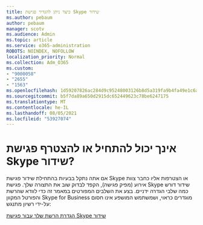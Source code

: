 ```yaml
---
title: כיצד ניתן להגדיר פגישת Skype שידור
ms.author: pebaum
author: pebaum
manager: scotv
ms.audience: Admin
ms.topic: article
ms.service: o365-administration
ROBOTS: NOINDEX, NOFOLLOW
localization_priority: Normal
ms.collection: Adm_O365
ms.custom:
- "9000058"
- "2655"
- "1563"
ms.openlocfilehash: 1d59207826ac284d9c95248003126b8d5a319fa9b4fa49e1c6a451558989b8cc
ms.sourcegitcommit: b5f7da89a650d2915dc652449623c78be6247175
ms.translationtype: MT
ms.contentlocale: he-IL
ms.lasthandoff: 08/05/2021
ms.locfileid: "53927074"
---
```

# <a name="cant-start-or-join-a-skype-meeting-broadcast"></a>אינך יכול להתחיל או להצטרף פגישת Skype שידור?

אם אתה נתקל בבעיות בהתחילת שידור פגישת Skype או הצטרפות אליו כחבר צוות אירוע (מפיק פגישה), הקפד לבדוק שוב את התצורה שלך. פגישת Skype שידור דורש כמה שלבי הגדרה ידניים. בצע את השלבים המפורטים במאמר זה כדי לוודא שהרשת והפורטל המקוון Skype for Business מוגדרים כראוי, ושמשתמש המושפע אינו חסום על-ידי רשיון מתנגש:

[הגדרת הרשת שלך עבור פגישת Skype שידור](https://docs.microsoft.com/SkypeForBusiness/set-up-your-network-for-skype-meeting-broadcast/set-up-your-network-for-skype-meeting-broadcast)
